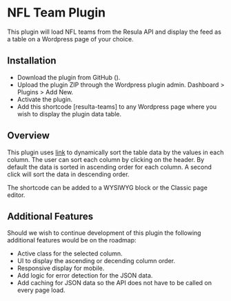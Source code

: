 # NFL Team Plugin

This plugin will load NFL teams from the Resula API and display the feed as a table on a Wordpress page of your choice.

## Installation

- Download the plugin from GitHub ().
- Upload the plugin ZIP through the Wordpress plugin admin. Dashboard > Plugins > Add New.
- Activate the plugin.
- Add this shortcode [resulta-teams] to any Wordpress page where you wish to display the plugin data table.

## Overview

This plugin uses [link](https://alpinejs.dev "AlpineJS") to dynamically sort the table data by the values in each column. The user can sort each column by clicking on the header. By default the data is sorted in ascending order for each column. A second click will sort the data in descending order.

The shortcode can be added to a WYSIWYG block or the Classic page editor.

## Additional Features

Should we wish to continue development of this plugin the following additional features would be on the roadmap:

- Active class for the selected column.
- UI to display the ascending or decending column order.
- Responsive display for mobile.
- Add logic for error detection for the JSON data.
- Add caching for JSON data so the API does not have to be called on every page load.
